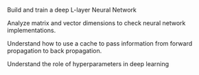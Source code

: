 
Build and train a deep L-layer Neural Network

Analyze matrix and vector dimensions to check neural network implementations.

Understand how to use a cache to pass information from forward propagation to back propagation.

Understand the role of hyperparameters in deep learning
